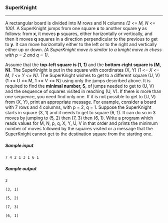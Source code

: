 ### SuperKnight
------
A rectangular board is divided into M rows and N columns *(2 <= M, N <= 100)*. A SuperKnight jumps from one square **x** to another square **y** as follows: from **x**, it moves **p** squares, either horizontally or vertically, and then it moves **q** squares in a direction perpendicular to the previous to get to **y**. It can move horizontally either to the left or to the right and vertically either up or down. *(A SuperKnight move is similar to a knight move in chess with p = 2 and q = 1)*.

Assume that the **top-left square is (1, 1)** and the **bottom-right square is (M, N)**. The SuperKnight is put in the square with coordinates (X, Y) *(1 <= X <= M, 1 <= Y <= N)*. The SuperKnight wishes to get to a different square (U, V) (1 <= U <= M, 1 <= V <= N) using only the jumps described above. It is required to find the **minimal number, S**, of jumps needed to get to (U, V) and the
sequence of squares visited in reaching (U, V). If there is more than one sequence, you need find only one.
If it is not possible to get to (U, V) from (X, Y), print an appropriate message.
For example, consider a board with 7 rows and 4 columns, with p = 2, q = 1. Suppose the SuperKnight
starts in square (3, 1) and it needs to get to square (6, 1). It can do so in 3 moves by jumping to (5, 2)
then (7, 3) then (6, 1).
Write a program which reads values for M, N, p, q, X, Y, U, V in that order and prints the minimum number
of moves followed by the squares visited or a message that the SuperKnight cannot get to the destination
square from the starting one.

##### Sample input
`7 4 2 1 3 1 6 1`
##### Sample output

`3`

`(3, 1)`

`(5, 2)`

`(7, 3)`

`(6, 1)`

